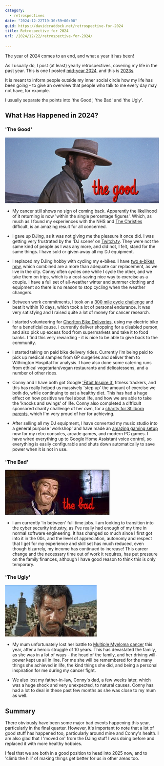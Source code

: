 ```yaml
---
category:
  - retrospectives
date: "2024-12-22T19:30:59+00:00"
guid: https://davidcraddock.net/retrospective-for-2024
title: Retrospective for 2024
url: /2024/12/22/retrospective-for-2024/

---
```

The year of 2024 comes to an end, and what a year it has been!

As I usually do, I post (at least) yearly retrospectives, covering my life in the past year. This is one I posted [mid-year 2024](https://davidcraddock.net/2024/08/02/mid-2024-update/), and this is [2023s](https://davidcraddock.net/2023/11/25/retrospective-for-2023/).

It is meant to inform people outside my inner social circle how my life has been going - to give an overview that people who talk to me every day may not have, for example.

I usually separate the points into 'the Good', 'the Bad' and 'the Ugly'.

## What Has Happened in 2024?

### 'The Good'

![image](thegood.jpg)

* My cancer still shows no sign of coming back. Apparently the likelihood of it returning is now 'within the single percentage figures'. Which, as much as I found my experiences with the NHS and [The Christies](https://www.christie.nhs.uk/) difficult, is an amazing result for all concerned.

* I gave up DJing, as it was not giving me the pleasure it once did. I was getting very frustrated by the 'DJ scene' on [Twitch.tv](https://twitch.tv). They were not the same kind of people as I was any more, and did not, I felt, stand for the same things. I have sold or given away all my DJ equipment.

* I replaced my DJing hobby with cycling my e-bikes. I have [two e-bikes now](https://davidcraddock.net/my-bike/), which combined are a more than adequate car replacement, as we live in the city. Conny often cycles one while I cycle the other, and we take them on trips, which is a cost-saving nice way to exercise as a couple. I have a full set of all-weather winter and summer clothing and equipment so there is no reason to stop cycling when the weather changers.

* Between work commitments, I took on a [300 mile cycle challenge](https://cyclethemonth.prostatecanceruk.org/fundraising/david-craddocks-get-fit-on-my-ebike-by-cyclin) and beat it within 10 days, which took a lot of personal endurance. It was very satisfying and I raised quite a lot of money for cancer research.

* I started volunteering for [Chorlton Bike Deliveries](https://chorltonbikedeliveries.coop/), using my electric bike for a beneficial cause. I currently deliver shopping for a disabled person, and also pick up excess food from supermarkets and take it to food banks. I find this very rewarding - it is nice to be able to give back to the community.

* I started taking on paid bike delivery rides. Currently I'm being paid to pick up medical samples from GP surgeries and deliver them to Withington Hospital for analysis. I have also done some catering runs from ethical vegetarian/vegan restaurants and delicatessens, and a number of other rides.

* Conny and I have both got Google ['Fitbit Inspire 3'](https://store.google.com/gb/product/fitbit_inspire_3?hl=en-GB) fitness trackers, and this has really helped us massively 'step up' the amount of exercise we both do, while continuing to eat a healthy diet. This has had a huge effect on how positive we feel about life, and how we are able to take the 'knocks and swings' of life. Conny also completed a difficult sponsored charity challenge of her own, for a [charity for Stillborn parents](https://fundraising.sands.org.uk/), which I'm very proud of her for achieving.

* After selling all my DJ equipment, I have converted my music studio into a general purpose 'workshop' and have made an [amazing gaming setup](https://davidcraddock.net/my-gaming-setup/) now for my retro consoles, arcade games, and modern PC games. I have wired everything up to Google Home Assistant voice control, so everything is easily configurable and shuts down automatically to save power when it is not in use.

### 'The Bad'

![image](thebad.jpg)

* I am currently 'in between' full time jobs. I am looking to transition into the cyber security industry, as I've really had enough of my time in normal software engineering. It has changed so much since I first got into it in the 00s, and the level of appreciation, autonomy and respect that I get for my experience and skill set has much reduced, even though bizarrely, my income has continued to increase! This career change and the necessary time out of work it requires, has put pressure on the family finances, although I have good reason to think this is only temporary.

### 'The Ugly'

![image](theugly.jpg)

* My mum unfortunately lost her battle to [Multiple Myeloma cancer](https://www.nhs.uk/conditions/multiple-myeloma/) this year, after a heroic struggle of 10 years. This has devastated the family, as she was in a lot of ways - the head of the family, and her driving will-power kept us all in line.  For me she will be remembered for the many things she achieved in life, the kind things she did, and being a personal inspiration for me during my cancer fight.

* We also lost my father-in-law, Conny's dad, a few weeks later, which was a huge shock and very unexpected, to natural causes. Conny has had a lot to deal in these past few months as she was close to my mum as well.

## Summary

There obviously have been some major bad events happening this year, particularly in the final quarter. However, it's important to note that a lot of good stuff has happened too, particularly around mine and Conny's health. I am also glad that I 'moved on' from the DJing stuff I was doing before and replaced it with more healthy hobbies.

I feel that we are both in a good position to head into 2025 now, and to 'climb the hill' of making things get better for us in other areas too.
